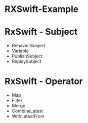 # RXSwift-Example

# RxSwift - Subject
- BehaviorSubject
- Variable
- PublishSubject
- ReplaySubject

# RxSwift - Operator
- Map
- Filter
- Merge
- CombineLatest
- WithLatestFrom
